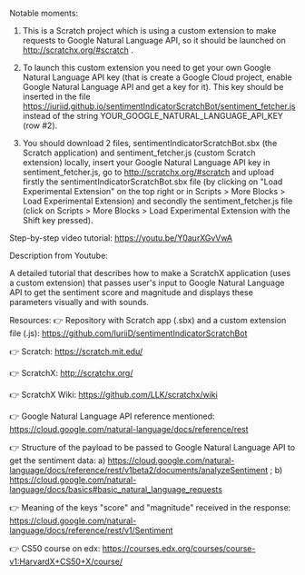 Notable moments:
1) This is a Scratch project which is using a custom extension to make requests to Google Natural Language API, so it should be launched on http://scratchx.org/#scratch .

2) To launch this custom extension you need to get your own Google Natural Language API key (that is create a Google Cloud project, enable Google Natural Language API and get a key for it). This key should be inserted in the file https://iuriid.github.io/sentimentIndicatorScratchBot/sentiment_fetcher.js instead of the string YOUR_GOOGLE_NATURAL_LANGUAGE_API_KEY (row #2).

3) You should download 2 files, sentimentIndicatorScratchBot.sbx (the Scratch application) and sentiment_fetcher.js (custom Scratch extension) locally, insert your Google Natural Language API key in sentiment_fetcher.js, go to http://scratchx.org/#scratch and upload firstly the sentimentIndicatorScratchBot.sbx file (by clicking on "Load Experimental Extension" on the top right or in Scripts > More Blocks > Load Experimental Extension) and secondly the sentiment_fetcher.js file (click on Scripts > More Blocks > Load Experimental Extension with the Shift key pressed).

Step-by-step video tutorial: https://youtu.be/Y0aurXGvVwA

Description from Youtube:

A detailed tutorial that describes how to make a ScratchX application (uses a custom extension) that passes user's input to Google Natural Language API to get the sentiment score and magnitude and displays these parameters visually and with sounds.

Resources:
👉 Repository with Scratch app (.sbx) and a custom extension file (.js): https://github.com/IuriiD/sentimentIndicatorScratchBot

👉 Scratch: https://scratch.mit.edu/

👉 ScratchX: http://scratchx.org/

👉 ScratchX Wiki: https://github.com/LLK/scratchx/wiki

👉 Google Natural Language API reference mentioned: https://cloud.google.com/natural-language/docs/reference/rest

👉 Structure of the payload to be passed to Google Natural Language API to get the sentiment data: a) https://cloud.google.com/natural-language/docs/reference/rest/v1beta2/documents/analyzeSentiment ; b) https://cloud.google.com/natural-language/docs/basics#basic_natural_language_requests

👉 Meaning of the keys "score" and "magnitude" received in the response: https://cloud.google.com/natural-language/docs/reference/rest/v1/Sentiment

👉 CS50 course on edx: https://courses.edx.org/courses/course-v1:HarvardX+CS50+X/course/